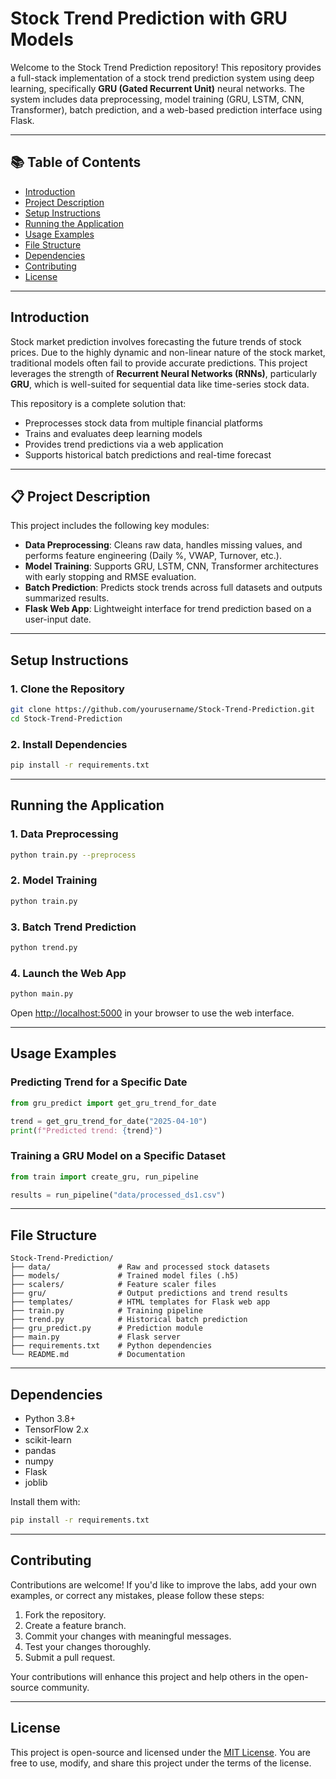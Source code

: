 #  Stock Trend Prediction with GRU Models

Welcome to the Stock Trend Prediction repository! This repository provides a full-stack implementation of a stock trend prediction system using deep learning, specifically **GRU (Gated Recurrent Unit)** neural networks. The system includes data preprocessing, model training (GRU, LSTM, CNN, Transformer), batch prediction, and a web-based prediction interface using Flask.

---

## 📚 Table of Contents

- [Introduction](#introduction)
- [Project Description](#project-description)
- [Setup Instructions](#setup-instructions)
- [Running the Application](#running-the-application)
- [Usage Examples](#usage-examples)
- [File Structure](#file-structure)
- [Dependencies](#dependencies)
- [Contributing](#contributing)
- [License](#license)

---

##  Introduction

Stock market prediction involves forecasting the future trends of stock prices. Due to the highly dynamic and non-linear nature of the stock market, traditional models often fail to provide accurate predictions. This project leverages the strength of **Recurrent Neural Networks (RNNs)**, particularly **GRU**, which is well-suited for sequential data like time-series stock data.

This repository is a complete solution that:
- Preprocesses stock data from multiple financial platforms
- Trains and evaluates deep learning models
- Provides trend predictions via a web application
- Supports historical batch predictions and real-time forecast

---

## 📋 Project Description

This project includes the following key modules:

- **Data Preprocessing**: Cleans raw data, handles missing values, and performs feature engineering (Daily %, VWAP, Turnover, etc.).
- **Model Training**: Supports GRU, LSTM, CNN, Transformer architectures with early stopping and RMSE evaluation.
- **Batch Prediction**: Predicts stock trends across full datasets and outputs summarized results.
- **Flask Web App**: Lightweight interface for trend prediction based on a user-input date.

---

##  Setup Instructions

### 1. Clone the Repository
```bash
git clone https://github.com/yourusername/Stock-Trend-Prediction.git
cd Stock-Trend-Prediction
```

### 2. Install Dependencies
```bash
pip install -r requirements.txt
```

---

##  Running the Application

### 1. Data Preprocessing
```bash
python train.py --preprocess
```

### 2. Model Training
```bash
python train.py
```

### 3. Batch Trend Prediction
```bash
python trend.py
```

### 4. Launch the Web App
```bash
python main.py
```
Open [http://localhost:5000](http://localhost:5000) in your browser to use the web interface.

---

##  Usage Examples

### Predicting Trend for a Specific Date
```python
from gru_predict import get_gru_trend_for_date

trend = get_gru_trend_for_date("2025-04-10")
print(f"Predicted trend: {trend}")
```

### Training a GRU Model on a Specific Dataset
```python
from train import create_gru, run_pipeline

results = run_pipeline("data/processed_ds1.csv")
```

---

##  File Structure

```
Stock-Trend-Prediction/
├── data/               # Raw and processed stock datasets
├── models/             # Trained model files (.h5)
├── scalers/            # Feature scaler files
├── gru/                # Output predictions and trend results
├── templates/          # HTML templates for Flask web app
├── train.py            # Training pipeline
├── trend.py            # Historical batch prediction
├── gru_predict.py      # Prediction module
├── main.py             # Flask server
├── requirements.txt    # Python dependencies
└── README.md           # Documentation
```

---

##  Dependencies

- Python 3.8+
- TensorFlow 2.x
- scikit-learn
- pandas
- numpy
- Flask
- joblib

Install them with:
```bash
pip install -r requirements.txt
```

---

##  Contributing

Contributions are welcome! If you'd like to improve the labs, add your own examples, or correct any mistakes, please follow these steps:

1. Fork the repository.
2. Create a feature branch.
3. Commit your changes with meaningful messages.
4. Test your changes thoroughly.
5. Submit a pull request.

Your contributions will enhance this project and help others in the open-source community.

---

##  License

This project is open-source and licensed under the [MIT License](https://opensource.org/licenses/MIT). You are free to use, modify, and share this project under the terms of the license.
